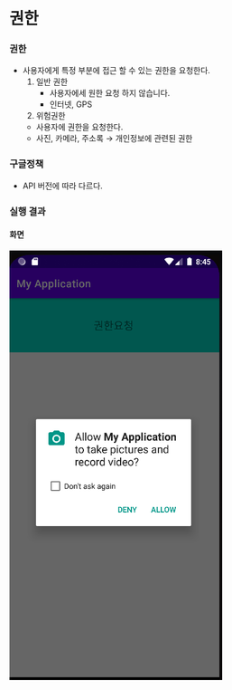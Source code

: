 # 권한
  
### 권한
- 사용자에게 특정 부분에 접근 할 수 있는 권한을 요청한다.
  1. 일반 권한
     - 사용자에세 원한 요청 하지 않습니다.
     - 인터넷, GPS
  2. 위험권한
    - 사용자에 권한을 요청한다.
    - 사진, 카메라, 주소록 → 개인정보에 관련된 권한

### 구글정책
- API 버전에 따라 다르다.




### 실행 결과
#### 화면
![실행 결과](./%EA%B2%B0%EA%B3%BC.png)
